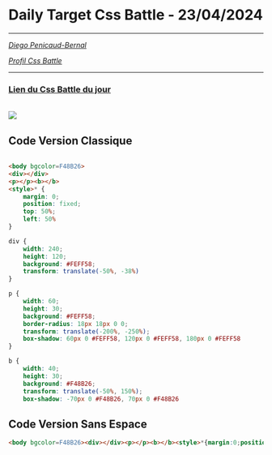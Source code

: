 # Daily Target Css Battle - 23/04/2024

<hr>

[<em>Diego Penicaud-Bernal</em>](https://github.com/Diego-PB)

[<em>Profil Css Battle</em>](https://cssbattle.dev/player/diegopb)

<hr>

### [Lien du Css Battle du jour](https://cssbattle.dev/play/sugeAoI6O6Hia5VsefsF)

<br>
<img src="https://firebasestorage.googleapis.com/v0/b/cssbattleapp.appspot.com/o/user%2Fummd3POvEDfFyeFvVdOMG3OOrwE2%2Ftargets%2Ftarget_rk2RPXZ.png?alt=media">

## Code Version Classique

```html

<body bgcolor=F48B26>
<div></div>
<p></p><b></b>
<style>* {
    margin: 0;
    position: fixed;
    top: 50%;
    left: 50%
}

div {
    width: 240;
    height: 120;
    background: #FEFF58;
    transform: translate(-50%, -38%)
}

p {
    width: 60;
    height: 30;
    background: #FEFF58;
    border-radius: 18px 18px 0 0;
    transform: translate(-200%, -250%);
    box-shadow: 60px 0 #FEFF58, 120px 0 #FEFF58, 180px 0 #FEFF58
}

b {
    width: 40;
    height: 30;
    background: #F48B26;
    transform: translate(-50%, 150%);
    box-shadow: -70px 0 #F48B26, 70px 0 #F48B26
```

## Code Version Sans Espace

```html
<body bgcolor=F48B26><div></div><p></p><b></b><style>*{margin:0;position:fixed;top:50%;left:50%}div{width:240;height:120;background:#FEFF58;transform:translate(-50%,-38%)}p{width:60;height:30;background:#FEFF58;border-radius:18px 18px 0 0;transform:translate(-200%,-250%);box-shadow:60px 0#FEFF58,120px 0#FEFF58,180px 0#FEFF58}b{width:40;height:30;background:#F48B26;transform:translate(-50%,150%);box-shadow:-70px 0#F48B26,70px 0#F48B26
```